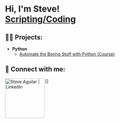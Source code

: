 <h1>Hi, I'm Steve! <br/><a href="https://github.com/SteveAguilar01">Scripting/Coding</a>

<h2>👨‍💻 Projects:</h2>

- <b>Python</b>
  - [Automate the Boring Stuff with Python (Course)](https://github.com/SteveAguilar01/Automate)

<h2> 🤳 Connect with me:</h2>

[<img align="left" alt="Steve Aguilar | LinkedIn" width="130px" src="www.linkedin.com/in/steve-aguilar-09878b142" />]

<!--
**SteveAguilar01/SteveAguilar01** is a ✨ _special_ ✨ repository because its `README.md` (this file) appears on your GitHub profile.

Here are some ideas to get you started:

- 🔭 I’m currently working on Python - automate the boring stuff course/book
- 🌱 I’m currently learning threat analysis with ethical hacking labs
- 👯 I’m looking to collaborate on 
- 🤔 I’m looking for help with
- 📫 How to reach me: Email, phone or Linkedin
